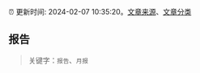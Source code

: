 :alarm_clock: 更新时间: 2024-02-07 10:35:20。[文章来源](/README.md)、[文章分类](/TAGS.md)

## 报告


> 关键字：`报告`、`月报`




